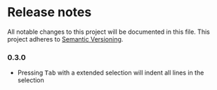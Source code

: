 # Release notes
All notable changes to this project will be documented in this file.
This project adheres to [Semantic Versioning](http://semver.org/).

### 0.3.0

- Pressing <kbd>Tab</kbd> with a extended selection will indent all lines in the selection
